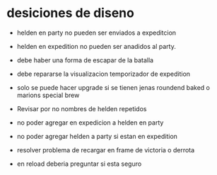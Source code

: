 
# desiciones de diseno

- helden en party no pueden ser enviados a expeditcion
- helden en expedition no pueden ser anadidos al party.
- debe haber una forma de escapar de la batalla
- debe repararse la visualizacion temporizador de expedition
- solo se puede hacer upgrade si se tienen jenas roundend baked o marions special brew



- Revisar por no nombres de helden repetidos
- no poder agregar en expedicion a helden en party
- no poder agregar helden a party si estan en expedition
- resolver problema de recargar en frame de victoria o derrota
- en reload deberia preguntar si esta seguro